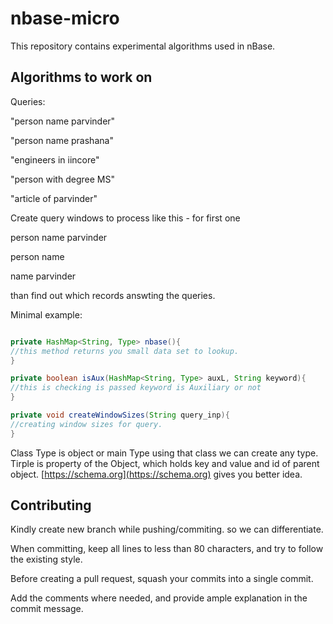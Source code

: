 nbase-micro
====================
This repository contains experimental algorithms used in nBase.

Algorithms to work on
-----
Queries:

"person name parvinder"

"person name prashana"

"engineers in iincore"

"person with degree MS"

"article of parvinder"

Create query windows to process like this - for first one

person name parvinder

person name

name parvinder

than find out which records answting the queries.

Minimal example:

```JAVA

private HashMap<String, Type> nbase(){
//this method returns you small data set to lookup.
}

private boolean isAux(HashMap<String, Type> auxL, String keyword){
//this is checking is passed keyword is Auxiliary or not 
}

private void createWindowSizes(String query_inp){
//creating window sizes for query.
}

```

Class Type is object or main Type using that class we can create any type. Tirple is property of the Object, which holds key and value and id of parent object.
[https://schema.org](https://schema.org) gives you better idea.


Contributing
------------

Kindly create new branch while pushing/commiting. so we can differentiate.

When committing, keep all lines to less than 80 characters, and try to
follow the existing style.

Before creating a pull request, squash your commits into a single commit.

Add the comments where needed, and provide ample explanation in the
commit message.
